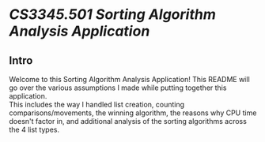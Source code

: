 # *CS3345.501 Sorting Algorithm Analysis Application*


## Intro

Welcome to this Sorting Algorithm Analysis Application! This README will go over the various assumptions I made while putting together this application.  
This includes the way I handled list creation, counting comparisons/movements, the winning algorithm, the reasons why CPU time doesn't factor in, and additional analysis of the sorting algorithms across the 4 list types.
